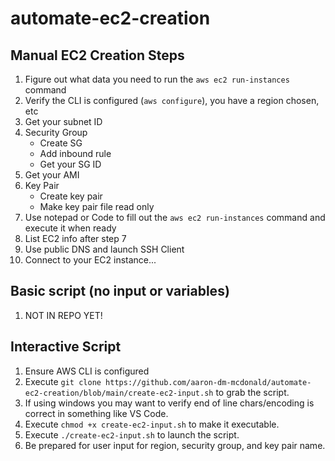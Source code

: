 # automate-ec2-creation

## Manual EC2 Creation Steps

1) Figure out what data you need to run the `aws ec2 run-instances` command
2) Verify the CLI is configured (`aws configure`), you have a region chosen, etc
3) Get your subnet ID
4) Security Group
    - Create SG
    - Add inbound rule
    - Get your SG ID 
5) Get your AMI 
6) Key Pair
    - Create key pair
    - Make key pair file read only
7) Use notepad or Code to fill out the `aws ec2 run-instances` command and execute it when ready
8) List EC2 info after step 7 
9) Use public DNS and launch SSH Client 
10) Connect to your EC2 instance...

## Basic script (no input or variables) 
1) NOT IN REPO YET! 

## Interactive Script
1) Ensure AWS CLI is configured
2) Execute `git clone https://github.com/aaron-dm-mcdonald/automate-ec2-creation/blob/main/create-ec2-input.sh` to grab the script. 
3) If using windows you may want to verify end of line chars/encoding is correct in something like VS Code. 
4) Execute `chmod +x create-ec2-input.sh` to make it executable. 
5) Execute `./create-ec2-input.sh` to launch the script. 
6) Be prepared for user input for region, security group, and key pair name. 